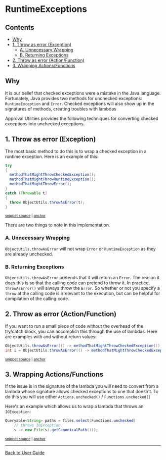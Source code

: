 <a id="top"></a>

# RuntimeExceptions

<!-- toc -->
## Contents

  * [Why](#why)
  * [1. Throw as error (Exception)](#1-throw-as-error-exception)
    * [A. Unnecessary Wrapping](#a-unnecessary-wrapping)
    * [B. Returning Exceptions](#b-returning-exceptions)
  * [2. Throw as error (Action/Function)](#2-throw-as-error-actionfunction)
  * [3. Wrapping Actions/Functions](#3-wrapping-actionsfunctions)<!-- endToc -->

## Why

It is our belief that checked exceptions were a mistake in the Java language. Fortunately, Java provides two methods for 
unchecked exceptions: `RuntimeException` and `Error`. Checked exceptions will also show up in the signatures of methods,
creating troubles with lambdas 

Approval Utilities provides the following techniques for converting checked exceptions into unchecked exceptions.

## 1. Throw as error (Exception)
The most basic method to do this is to wrap a checked exception in a runtime exception. Here is an example of this:
<!-- snippet: throw_as_error -->
<a id='snippet-throw_as_error'></a>
```java
try
{
  methodThatMightThrowCheckedException();
  methodThatMightThrowRuntimeException();
  methodThatMightThrowError();
}
catch (Throwable t)
{
  throw ObjectUtils.throwAsError(t);
}
```
<sup><a href='/approvaltests-util-tests/src/test/java/com/spun/util/ObjectUtilsTest.java#L66-L77' title='Snippet source file'>snippet source</a> | <a href='#snippet-throw_as_error' title='Start of snippet'>anchor</a></sup>
<!-- endSnippet -->

There are two things to note in this implementation.

### A. Unnecessary Wrapping
`ObjectUtils.throwAsError` will not wrap `Error` or `RuntimeException` as they are already unchecked.

### B. Returning Exceptions
`ObjectUtils.throwAsError` pretends that it will return an `Error`. The reason it does this is so that the calling code
can pretend to throw it. In practice, `throwAsError()` will always throw the `Error`. So whether or not you specify 
a `throw` at the calling code is irrelevant to the execution, but can be helpful for compilation of the calling code.

## 2. Throw as error (Action/Function)
If you want to run a small piece of code without the overhead of the try/catch block, you can accomplish this through
the use of lambdas. Here are examples with and without return values:
<!-- snippet: throw_as_error_lambda -->
<a id='snippet-throw_as_error_lambda'></a>
```java
ObjectUtils.throwAsError(() -> methodThatMightThrowCheckedException());
int i = ObjectUtils.throwAsError(() -> methodThatMightThrowCheckedExceptionWithReturnValue());
```
<sup><a href='/approvaltests-util-tests/src/test/java/com/spun/util/ObjectUtilsTest.java#L82-L85' title='Snippet source file'>snippet source</a> | <a href='#snippet-throw_as_error_lambda' title='Start of snippet'>anchor</a></sup>
<!-- endSnippet -->

## 3. Wrapping Actions/Functions
If the issue is in the signature of the lambda you will need to convert from a lambda whose signature allows checked
exceptions to one that doesn't. To do this you will use either `Actions.unchecked()` / `Functions.unchecked()`

Here's an example which allows us to wrap a lambda that throws an `IOException`:
<!-- snippet: throw_as_unchecked -->
<a id='snippet-throw_as_unchecked'></a>
```java
Queryable<String> paths = files.select(Functions.unchecked(
    // throws IOException
    s -> new File(s).getCanonicalPath()));
```
<sup><a href='/approvaltests-util-tests/src/test/java/com/spun/util/ObjectUtilsTest.java#L91-L95' title='Snippet source file'>snippet source</a> | <a href='#snippet-throw_as_unchecked' title='Start of snippet'>anchor</a></sup>
<!-- endSnippet -->

---

[Back to User Guide](README.md#top)

